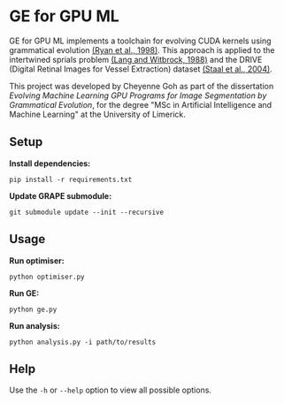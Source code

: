 # GE for GPU ML

GE for GPU ML implements a toolchain for evolving CUDA kernels using grammatical evolution [(Ryan et al., 1998)](https://doi.org/10.1007/BFb0055930). This approach is applied to the intertwined sprials problem [(Lang and Witbrock, 1988)](http://dx.doi.org/10.13140/2.1.3459.2329) and the DRIVE (Digital Retinal Images for Vessel Extraction) dataset [(Staal et al., 2004)](https://doi.org/10.1109/TMI.2004.825627).

This project was developed by Cheyenne Goh as part of the dissertation *Evolving Machine Learning GPU Programs for Image Segmentation by Grammatical Evolution*, for the degree "MSc in Artificial Intelligence and Machine Learning" at the University of Limerick.

## Setup

**Install dependencies:**

`pip install -r requirements.txt`

**Update GRAPE submodule:**

`git submodule update --init --recursive`

## Usage

**Run optimiser:**

`python optimiser.py`

**Run GE:**

`python ge.py`

**Run analysis:**

`python analysis.py -i path/to/results`

## Help

Use the `-h` or `--help` option to view all possible options.
